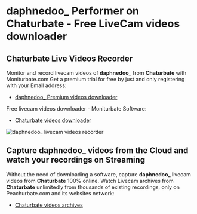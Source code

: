 # daphnedoo_ Performer on Chaturbate - Free LiveCam videos downloader

## Chaturbate Live Videos Recorder

Monitor and record livecam videos of **daphnedoo_** from **Chaturbate** with Moniturbate.com
Get a premium trial for free by just and only registering with your Email address:
* [daphnedoo_ Premium videos downloader](https://moniturbate.com/request-demo-licence-key.html)

Free livecam videos downloader - Moniturbate Software:
* [Chaturbate videos downloader](https://moniturbate.com/moniturbate-download-software.html)

![daphnedoo_ livecam videos recorder](https://peachurnet.com/templates/moniturbate-software.png)


## Capture daphnedoo_ videos from the Cloud and watch your recordings on Streaming

Without the need of downloading a software, capture **daphnedoo_** livecam videos from **Chaturbate** 100% online.
Watch Livecam archives from **Chaturbate** unlimitedly from thousands of existing recordings, only on Peachurbate.com and its websites network:
* [Chaturbate videos archives](https://peachurnet.com/)